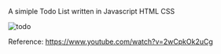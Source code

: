 A simiple Todo List written in Javascript HTML CSS

![todo](https://user-images.githubusercontent.com/20292261/33103006-2ed34822-cee5-11e7-868a-b6d39e19ccb1.jpeg)

Reference: https://www.youtube.com/watch?v=2wCpkOk2uCg
